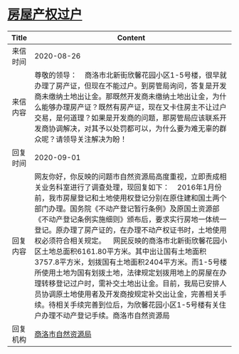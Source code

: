 # <a href="http://www.shangluo.gov.cn/zmhd/ldxxxx.jsp?urltype=leadermail.LeaderMailContentUrl&wbtreeid=1112&leadermailid=6368">房屋产权过户</a>
| Title |                                                                                                                                                                                            Content                                                                                                                                                                                             |
|:-----:|------------------------------------------------------------------------------------------------------------------------------------------------------------------------------------------------------------------------------------------------------------------------------------------------------------------------------------------------------------------------------------------------|
| 来信时间  | 2020-08-26                                                                                                                                                                                                                                                                                                                                                                                     |
| 来信内容  | 尊敬的领导：    商洛市北新街欣馨花园小区1-5号楼，很早就办理了房产证，但现在不能过户。到房管局询问，答复是开发商未缴纳土地出让金。那既然开发商未缴纳土地出让金，为什么能够办理房产证？既然有房产证，现在又卡住房主不让过户交易，是何道理？如果是开发商的问题，那房管局应该联系开发商协调解决，对其予以处罚都可以，为什么要为难无辜的群众呢？请领导关注解决为盼！                                                                                                                                                                                                            |
| 回复时间  | 2020-09-01                                                                                                                                                                                                                                                                                                                                                                                     |
| 回复内容  | 网友你好，你反映的问题市自然资源局高度重视，立即责成相关业务科室进行了调查处理，现回复如下：    2016年1月份前，我市房屋登记和土地使用权登记分别在原住建和国土两个部门办理。国务院《不动产登记暂行条例》及原国土资源部《不动产登记条例实施细则》颁布后，要求实行房地一体统一登记。原办理了房产证的，在办理不动产权证书时，土地使用权必须符合相关规定。    网民反映的商洛市北新街欣馨花园小区土地总面积6161.80平方米。其中出让国有土地面积3757.8平方米，划拨国有土地面积2404平方米。而1-5号楼所使用土地为国有划拨土地，法律规定划拨用地上的房屋在办理转移登记过户时，需补交土地出让金。目前，我局已安排人员协调原土地使用者及开发商按规定补交出让金，完善相关手续。待相关手续完善到位后，为欣馨花园小区1-5号楼有关住户办理不动产登记手续。商洛市自然资源局 |
| 回复机构  | <a href="../../category/agencies/商洛市自然资源局.md">商洛市自然资源局</a>                                                                                                                                                                                                                                                                                                                                     |